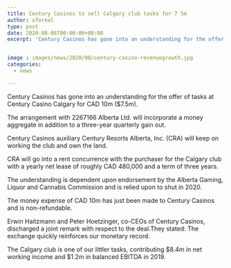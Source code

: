 ```yaml
---
title: Century Casinos to sell Calgary club tasks for 7 5m
author: xforeal 
type: post
date: 2020-08-06T00:00:00+00:00
excerpt: 'Century Casinos has gone into an understanding for the offer of tasks at Century Casino Calgary for CAD 10m ($7 '


image : images/news/2020/08/century-casino-revenuegrowth.jpg
categories:
  - news

---
```

Century Casinos has gone into an understanding for the offer of tasks at Century Casino Calgary for CAD 10m ($7.5m). 

The arrangement with 2267166 Alberta Ltd. will incorporate a money aggregate in addition to a three-year quarterly gain out. 

Century Casinos auxiliary Century Resorts Alberta, Inc. (CRA) will keep on working the club and own the land. 

CRA will go into a rent concurrence with the purchaser for the Calgary club with a yearly net lease of roughly CAD 480,000 and a term of three years. 

The understanding is dependent upon endorsement by the Alberta Gaming, Liquor and Cannabis Commission and is relied upon to shut in 2020. 

The money expense of CAD 10m has just been made to Century Casinos and is non-refundable. 

Erwin Haitzmann and Peter Hoetzinger, co-CEOs of Century Casinos, discharged a joint remark with respect to the deal.They stated: The exchange quickly reinforces our monetary record. 

The Calgary club is one of our littler tasks, contributing $8.4m in net working income and $1.2m in balanced EBITDA in 2019.